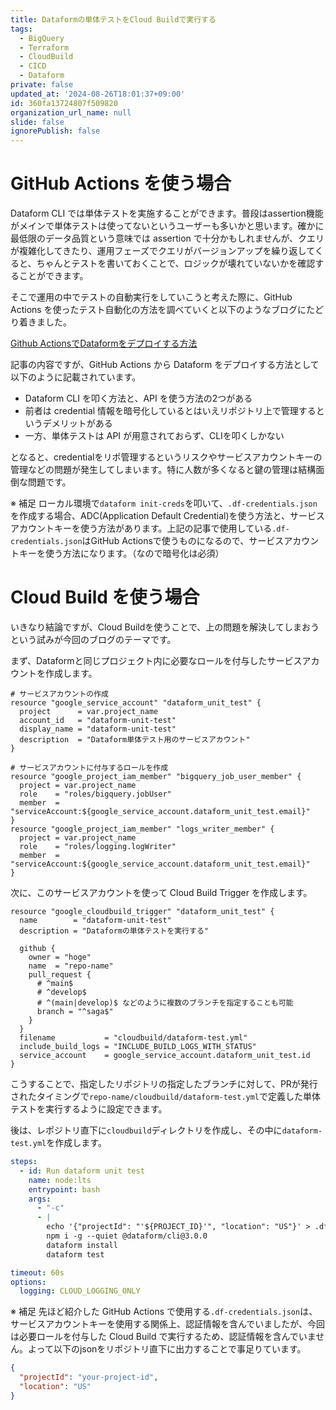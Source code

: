 ```yaml
---
title: Dataformの単体テストをCloud Buildで実行する
tags:
  - BigQuery
  - Terraform
  - CloudBuild
  - CICD
  - Dataform
private: false
updated_at: '2024-08-26T18:01:37+09:00'
id: 360fa13724807f509820
organization_url_name: null
slide: false
ignorePublish: false
---
```


# GitHub Actions を使う場合

Dataform CLI では単体テストを実施することができます。普段はassertion機能がメインで単体テストは使ってないというユーザーも多いかと思います。確かに最低限のデータ品質という意味では assertion で十分かもしれませんが、クエリが複雑化してきたり、運用フェーズでクエリがバージョンアップを繰り返してくると、ちゃんとテストを書いておくことで、ロジックが壊れていないかを確認することができます。

そこで運用の中でテストの自動実行をしていこうと考えた際に、GitHub Actions を使ったテスト自動化の方法を調べていくと以下のようなブログにたどり着きました。

[Github ActionsでDataformをデプロイする方法](https://qiita.com/leemunhui/items/d2a9f060341113b00c07)

記事の内容ですが、GitHub Actions から Dataform をデプロイする方法として以下のように記載されています。

- Dataform CLI を叩く方法と、API を使う方法の2つがある
- 前者は credential 情報を暗号化しているとはいえリポジトリ上で管理するというデメリットがある
- 一方、単体テストは API が用意されておらず、CLIを叩くしかない

となると、credentialをリポ管理するというリスクやサービスアカウントキーの管理などの問題が発生してしまいます。特に人数が多くなると鍵の管理は結構面倒な問題です。

※ 補足
ローカル環境で`dataform init-creds`を叩いて、`.df-credentials.json`を作成する場合、ADC(Application Default Credential)を使う方法と、サービスアカウントキーを使う方法があります。上記の記事で使用している`.df-credentials.json`はGitHub Actionsで使うものになるので、サービスアカウントキーを使う方法になります。（なので暗号化は必須）

# Cloud Build を使う場合

いきなり結論ですが、Cloud Buildを使うことで、上の問題を解決してしまおうという試みが今回のブログのテーマです。

まず、Dataformと同じプロジェクト内に必要なロールを付与したサービスアカウントを作成します。

```hcl
# サービスアカウントの作成
resource "google_service_account" "dataform_unit_test" {
  project      = var.project_name
  account_id   = "dataform-unit-test"
  display_name = "dataform-unit-test"
  description  = "Dataform単体テスト用のサービスアカウント"
}

# サービスアカウントに付与するロールを作成
resource "google_project_iam_member" "bigquery_job_user_member" {
  project = var.project_name
  role    = "roles/bigquery.jobUser"
  member  = "serviceAccount:${google_service_account.dataform_unit_test.email}"
}
resource "google_project_iam_member" "logs_writer_member" {
  project = var.project_name
  role    = "roles/logging.logWriter"
  member  = "serviceAccount:${google_service_account.dataform_unit_test.email}"
}
```

次に、このサービスアカウントを使って Cloud Build Trigger を作成します。

```hcl
resource "google_cloudbuild_trigger" "dataform_unit_test" {
  name        = "dataform-unit-test"
  description = "Dataformの単体テストを実行する"

  github {
    owner = "hoge"
    name  = "repo-name"
    pull_request {
      # ^main$
      # ^develop$
      # ^(main|develop)$ などのように複数のブランチを指定することも可能
      branch = "^saga$"
    }
  }
  filename           = "cloudbuild/dataform-test.yml"
  include_build_logs = "INCLUDE_BUILD_LOGS_WITH_STATUS"
  service_account    = google_service_account.dataform_unit_test.id
}
```

こうすることで、指定したリポジトリの指定したブランチに対して、PRが発行されたタイミングで`repo-name/cloudbuild/dataform-test.yml`で定義した単体テストを実行するように設定できます。

後は、レポジトリ直下に`cloudbuild`ディレクトリを作成し、その中に`dataform-test.yml`を作成します。

```yaml
steps:
  - id: Run dataform unit test
    name: node:lts
    entrypoint: bash
    args:
      - "-c"
      - |
        echo '{"projectId": "'${PROJECT_ID}'", "location": "US"}' > .df-credentials.json
        npm i -g --quiet @dataform/cli@3.0.0
        dataform install
        dataform test

timeout: 60s
options:
  logging: CLOUD_LOGGING_ONLY
```

※ 補足
先ほど紹介した GitHub Actions で使用する`.df-credentials.json`は、サービスアカウントキーを使用する関係上、認証情報を含んでいましたが、今回は必要ロールを付与した Cloud Build で実行するため、認証情報を含んでいません。よって以下のjsonをリポジトリ直下に出力することで事足りています。

```json
{
  "projectId": "your-project-id",
  "location": "US"
}
```
